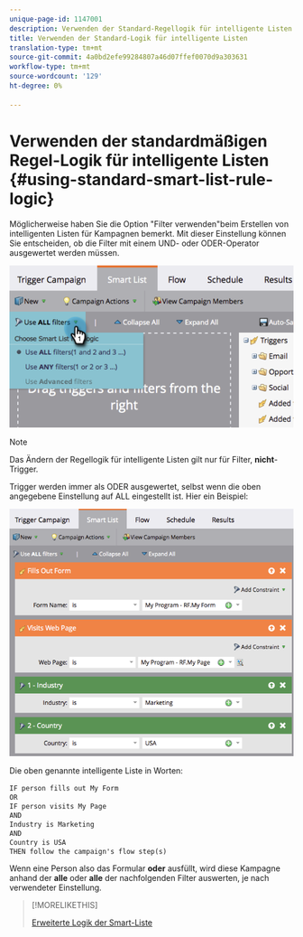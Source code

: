 ```yaml
---
unique-page-id: 1147001
description: Verwenden der Standard-Regellogik für intelligente Listen - Marketing-Dokumente - Produktdokumentation
title: Verwenden der Standard-Logik für intelligente Listen
translation-type: tm+mt
source-git-commit: 4a0bd2efe99284807a46d07ffef0070d9a303631
workflow-type: tm+mt
source-wordcount: '129'
ht-degree: 0%

---
```



# Verwenden der standardmäßigen Regel-Logik für intelligente Listen {#using-standard-smart-list-rule-logic}

Möglicherweise haben Sie die Option &quot;Filter verwenden&quot;beim Erstellen von intelligenten Listen für Kampagnen bemerkt. Mit dieser Einstellung können Sie entscheiden, ob die Filter mit einem UND- oder ODER-Operator ausgewertet werden müssen.

![](assets/image2014-9-22-14-3a12-3a42.png)

>[!NOTE]
>
>Das Ändern der Regellogik für intelligente Listen gilt nur für Filter, **nicht**-Trigger.

Trigger werden immer als ODER ausgewertet, selbst wenn die oben angegebene Einstellung auf ALL eingestellt ist.  Hier ein Beispiel:

![](assets/image2014-9-22-14-3a12-3a57.png)

Die oben genannte intelligente Liste in Worten:

```box
IF person fills out My Form
OR
IF person visits My Page 
AND 
Industry is Marketing 
AND 
Country is USA 
THEN follow the campaign's flow step(s)
```

Wenn eine Person also das Formular **oder** ausfüllt, wird diese Kampagne anhand der **alle** oder **alle** der nachfolgenden Filter auswerten, je nach verwendeter Einstellung.

>[!MORELIKETHIS]
>
>[Erweiterte Logik der Smart-Liste](/help/marketo/product-docs/core-marketo-concepts/smart-lists-and-static-lists/using-smart-lists/using-advanced-smart-list-rule-logic.md)
